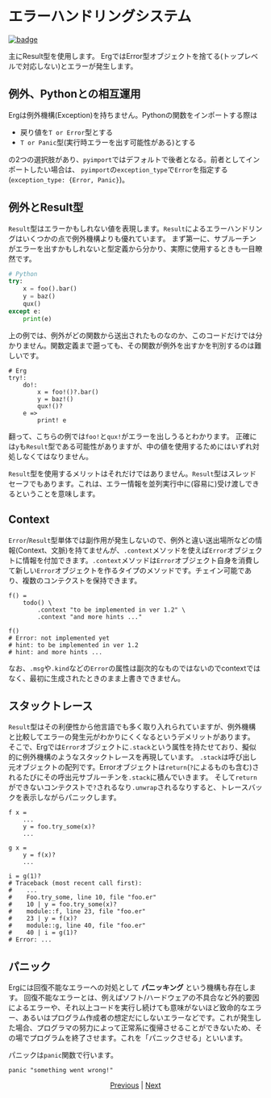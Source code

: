 # エラーハンドリングシステム

[![badge](https://img.shields.io/endpoint.svg?url=https%3A%2F%2Fgezf7g7pd5.execute-api.ap-northeast-1.amazonaws.com%2Fdefault%2Fsource_up_to_date%3Fowner%3Derg-lang%26repos%3Derg%26ref%3Dmain%26path%3Ddoc/EN/syntax/30_error_handling.md%26commit_hash%3Deccd113c1512076c367fb87ea73406f91ff83ba7)](https://gezf7g7pd5.execute-api.ap-northeast-1.amazonaws.com/default/source_up_to_date?owner=erg-lang&repos=erg&ref=main&path=doc/EN/syntax/30_error_handling.md&commit_hash=eccd113c1512076c367fb87ea73406f91ff83ba7)

主にResult型を使用します。
ErgではError型オブジェクトを捨てる(トップレベルで対応しない)とエラーが発生します。

## 例外、Pythonとの相互運用

Ergは例外機構(Exception)を持ちません。Pythonの関数をインポートする際は

* 戻り値を`T or Error`型とする
* `T or Panic`型(実行時エラーを出す可能性がある)とする

の2つの選択肢があり、`pyimport`ではデフォルトで後者となる。前者としてインポートしたい場合は、
`pyimport`の`exception_type`で`Error`を指定する(`exception_type: {Error, Panic}`)。

## 例外とResult型

`Result`型はエラーかもしれない値を表現します。`Result`によるエラーハンドリングはいくつかの点で例外機構よりも優れています。
まず第一に、サブルーチンがエラーを出すかもしれないと型定義から分かり、実際に使用するときも一目瞭然です。

```python
# Python
try:
    x = foo().bar()
    y = baz()
    qux()
except e:
    print(e)
```

上の例では、例外がどの関数から送出されたものなのか、このコードだけでは分かりません。関数定義まで遡っても、その関数が例外を出すかを判別するのは難しいです。

```erg
# Erg
try!:
    do!:
        x = foo!()?.bar()
        y = baz!()
        qux!()?
    e =>
        print! e
```

翻って、こちらの例では`foo!`と`qux!`がエラーを出しうるとわかります。
正確には`y`も`Result`型である可能性がありますが、中の値を使用するためにはいずれ対処しなくてはなりません。

`Result`型を使用するメリットはそれだけではありません。`Result`型はスレッドセーフでもあります。これは、エラー情報を並列実行中に(容易に)受け渡しできるということを意味します。

## Context

`Error`/`Result`型単体では副作用が発生しないので、例外と違い送出場所などの情報(Context、文脈)を持てませんが、`.context`メソッドを使えば`Error`オブジェクトに情報を付加できます。`.context`メソッドは`Error`オブジェクト自身を消費して新しい`Error`オブジェクトを作るタイプのメソッドです。チェイン可能であり、複数のコンテクストを保持できます。

```erg
f() =
    todo() \
        .context "to be implemented in ver 1.2" \
        .context "and more hints ..."

f()
# Error: not implemented yet
# hint: to be implemented in ver 1.2
# hint: and more hints ...
```

なお、`.msg`や`.kind`などの`Error`の属性は副次的なものではないのでcontextではなく、最初に生成されたときのまま上書きできません。

## スタックトレース

`Result`型はその利便性から他言語でも多く取り入れられていますが、例外機構と比較してエラーの発生元がわかりにくくなるというデメリットがあります。
そこで、Ergでは`Error`オブジェクトに`.stack`という属性を持たせており、擬似的に例外機構のようなスタックトレースを再現しています。
`.stack`は呼び出し元オブジェクトの配列です。Errorオブジェクトは`return`(`?`によるものも含む)されるたびにその呼出元サブルーチンを`.stack`に積んでいきます。
そして`return`ができないコンテクストで`?`されるなり`.unwrap`されるなりすると、トレースバックを表示しながらパニックします。

```erg
f x =
    ...
    y = foo.try_some(x)?
    ...

g x =
    y = f(x)?
    ...

i = g(1)?
# Traceback (most recent call first):
#    ...
#    Foo.try_some, line 10, file "foo.er"
#    10 | y = foo.try_some(x)?
#    module::f, line 23, file "foo.er"
#    23 | y = f(x)?
#    module::g, line 40, file "foo.er"
#    40 | i = g(1)?
# Error: ...
```

## パニック

Ergには回復不能なエラーへの対処として __パニッキング__ という機構も存在します。
回復不能なエラーとは、例えばソフト/ハードウェアの不具合など外的要因によるエラーや、それ以上コードを実行し続けても意味がないほど致命的なエラー、あるいはプログラム作成者の想定だにしないエラーなどです。これが発生した場合、プログラマの努力によって正常系に復帰させることができないため、その場でプログラムを終了させます。これを「パニックさせる」といいます。

パニックは`panic`関数で行います。

```erg
panic "something went wrong!"
```

<p align='center'>
    <a href='./29_decorator.md'>Previous</a> | <a href='./31_pipeline.md'>Next</a>
</p>

